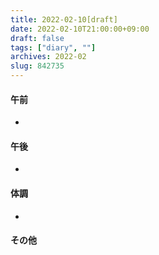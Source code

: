 ```yaml
---
title: 2022-02-10[draft]
date: 2022-02-10T21:00:00+09:00
draft: false
tags: ["diary", ""]
archives: 2022-02
slug: 842735
---
```

#### 午前
- 
#### 午後
- 
#### 体調
- 
#### その他